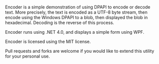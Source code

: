 Encoder is a simple demonstration of using DPAPI to encode or decode text.  More precisely, the text is encoded as a UTF-8 byte stream, then encode using the Windows DPAPI to a blob, then displayed the blob in hexadecimal.  Decoding is the reverse of this process.

Encoder runs using .NET 4.0, and displays a simple form using WPF.

Encoder is licensed using the MIT license.

Pull requests and forks are welcome if you would like to extend this utility for your personal use.